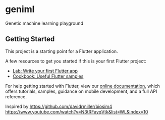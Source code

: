 # geniml

Genetic machine learning playground

## Getting Started

This project is a starting point for a Flutter application.

A few resources to get you started if this is your first Flutter project:

- [Lab: Write your first Flutter app](https://flutter.dev/docs/get-started/codelab)
- [Cookbook: Useful Flutter samples](https://flutter.dev/docs/cookbook)

For help getting started with Flutter, view our
[online documentation](https://flutter.dev/docs), which offers tutorials,
samples, guidance on mobile development, and a full API reference.

Inspired by https://github.com/davidrmiller/biosim4 https://www.youtube.com/watch?v=N3tRFayqVtk&list=WL&index=10